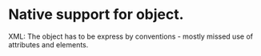 # Native support for object.

XML: The object has to be express by conventions - mostly missed use of attributes and elements.